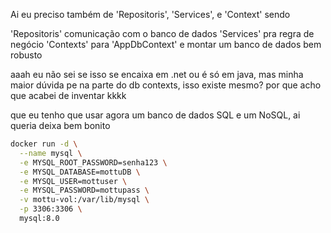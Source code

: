 Ai eu preciso também de 'Repositoris', 'Services', e 'Context' sendo 

'Repositoris' comunicação com o banco de dados
'Services' pra regra de negócio
'Contexts' para 'AppDbContext' e montar um banco de dados bem robusto

aaah eu não sei se isso se encaixa em .net ou é só em java, mas minha maior dúvida pe na parte do db contexts, isso existe mesmo? por que acho que acabei de inventar kkkk 

que eu tenho que usar agora um banco de dados SQL e um NoSQL, ai queria deixa bem bonito 


```bash
docker run -d \
  --name mysql \
  -e MYSQL_ROOT_PASSWORD=senha123 \
  -e MYSQL_DATABASE=mottuDB \
  -e MYSQL_USER=mottuser \
  -e MYSQL_PASSWORD=mottupass \
  -v mottu-vol:/var/lib/mysql \
  -p 3306:3306 \
  mysql:8.0
```